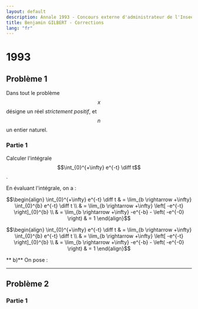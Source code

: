 ```yaml
---
layout: default
description: Annale 1993 - Concours externe d'administrateur de l'Insee
title: Benjamin GILBERT - Corrections
lang: "fr"
---
```


# 1993

## Problème 1

Dans tout le problème $$x$$ désigne un réel _strictement positif_, et $$n$$ un entier naturel.

### Partie 1

Calculer l'intégrale $$\int_{0}^{+\infty} e^{-t} \diff t$$. 

<p>
En évaluant l'intégrale, on a :

$$\begin{align}
    \int_{0}^{+\infty} e^{-t} \diff t & = \lim_{b \rightarrow +\infty} \int_{0}^{b} e^{-t} \diff t \\
    & = \lim_{b \rightarrow +\infty} \left[ -e^{-t} \right]_{0}^{b} \\
    & = \lim_{b \rightarrow +\infty} -e^{-b} - \left( -e^{-0} \right)
    & = 1
\end{align}$$

</p>

$$\begin{align}
    \int_{0}^{+\infty} e^{-t} \diff t & = \lim_{b \rightarrow +\infty} \int_{0}^{b} e^{-t} \diff t \\
    & = \lim_{b \rightarrow +\infty} \left[ -e^{-t} \right]_{0}^{b} \\
    & = \lim_{b \rightarrow +\infty} -e^{-b} - \left( -e^{-0} \right)
    & = 1
\end{align}$$

**   b)** On pose :



---

## Problème 2

### Partie 1
